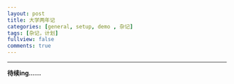 ```yaml
---
layout: post
title: 大学两年记
categories: [general, setup, demo , 杂记]
tags: [杂记，计划]
fullview: false
comments: true
---
```






--------------------------------------------

**待续ing……**